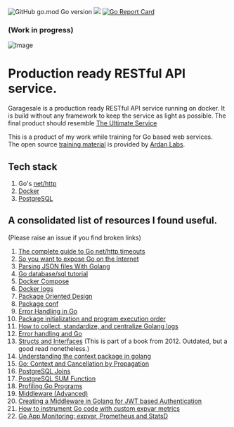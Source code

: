 <img alt="GitHub go.mod Go version" src="https://img.shields.io/github/go-mod/go-version/sreejeet/garagesale">&nbsp;<img src="https://img.shields.io/badge/Ask%20me-anything-1abc9c.svg">
[![Go Report Card](https://goreportcard.com/badge/github.com/sreejeet/garagesale)](https://goreportcard.com/report/github.com/sreejeet/garagesale)

### (Work in progress)
<img alt="Image" src="https://i.imgur.com/5K6jBOC.png">

# Production ready RESTful API service.

Garagesale is a production ready RESTful API service running on docker. It is build without any framework to keep the service as light as possible. The final product should resemble [The Ultimate Service](https://github.com/ardanlabs/service)

This is a product of my work while training for Go based web services.  
The open source [training material](https://github.com/ardanlabs/service-training) is provided by [Ardan Labs](http://www.ardanlabs.com/).

## Tech stack
1. Go's [net/http](https://golang.org/pkg/net/http/)
2. [Docker](https://www.docker.com)
3. [PostgreSQL](https://www.postgresql.org/)

## A consolidated list of resources I found useful.
(Please raise an issue if you find broken links)
1. [The complete guide to Go net/http timeouts](https://blog.cloudflare.com/the-complete-guide-to-golang-net-http-timeouts/)
2. [So you want to expose Go on the Internet](https://blog.cloudflare.com/exposing-go-on-the-internet/)
3. [Parsing JSON files With Golang](https://tutorialedge.net/golang/parsing-json-with-golang/)
4. [Go database/sql tutorial](http://go-database-sql.org/)
5. [Docker Compose](https://docs.docker.com/compose/compose-file)
6. [Docker logs](https://docs.docker.com/config/containers/logging/)
7. [Package Oriented Design](https://www.ardanlabs.com/blog/2017/02/package-oriented-design.html)
8. [Package conf](https://github.com/ardanlabs/service-training/blob/master/06-configuration/internal/platform/conf/README.md)
9. [Error Handling in Go](https://medium.com/@hussachai/error-handling-in-go-a-quick-opinionated-guide-9199dd7c7f76)
10. [Package initialization and program execution order](https://yourbasic.org/golang/package-init-function-main-execution-order/)
11. [How to collect, standardize, and centralize Golang logs](https://www.datadoghq.com/blog/go-logging/)
12. [Error handling and Go](https://blog.golang.org/error-handling-and-go)
13. [Structs and Interfaces](https://www.golang-book.com/books/intro/9) (This is part of a book from 2012. Outdated, but a good read nonetheless.)
14. [Understanding the context package in golang](http://p.agnihotry.com/post/understanding_the_context_package_in_golang/)
15. [Go: Context and Cancellation by Propagation](https://medium.com/a-journey-with-go/go-context-and-cancellation-by-propagation-7a808bbc889c)
16. [PostgreSQL Joins](https://www.postgresqltutorial.com/postgresql-joins/)
17. [PostgreSQL SUM Function](https://www.postgresqltutorial.com/postgresql-sum-function/)
18. [Profiling Go Programs](https://blog.golang.org/pprof)
19. [Middleware (Advanced)](https://gowebexamples.com/advanced-middleware/)
20. [Creating a Middleware in Golang for JWT based Authentication](https://hackernoon.com/creating-a-middleware-in-golang-for-jwt-based-authentication-cx3f32z8)
21. [How to instrument Go code with custom expvar metrics](https://sysdig.com/blog/golang-expvar-custom-metrics/)
22. [Go App Monitoring: expvar, Prometheus and StatsD](https://www.opsdash.com/blog/golang-app-monitoring-statsd-expvar-prometheus.html)